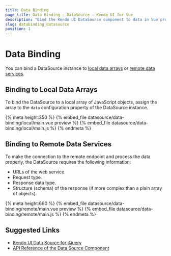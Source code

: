 ```yaml
---
title: Data Binding
page_title: Data Binding - DataSource - Kendo UI for Vue
description: "Bind the Kendo UI DataSource component to data in Vue projects."
slug: databinding_datasource
position: 1
---
```


# Data Binding

You can bind a DataSource instance to [local data arrays](#toc-binding-to-local-data-arrays) or [remote data services](#toc-remote-data-services).  

## Binding to Local Data Arrays

To bind the DataSource to a local array of JavaScript objects, assign the array to the `data` configuration property of the DataSource instance.

{% meta height:350 %}
{% embed_file datasource/data-binding/local/main.vue preview %}
{% embed_file datasource/data-binding/local/main.js %}
{% endmeta %}

## Binding to Remote Data Services

To make the connection to the remote endpoint and process the data properly, the DataSource requires the following information:

* URLs of the web service.
* Request type.
* Response data type.
* Structure (schema) of the response (if more complex than a plain array of objects).

{% meta height:660 %}
{% embed_file datasource/data-binding/remote/main.vue preview %}
{% embed_file datasource/data-binding/remote/main.js %}
{% endmeta %}

## Suggested Links

* [Kendo UI Data Source for jQuery](https://docs.telerik.com/kendo-ui/framework/datasource/overview)
* [API Reference of the Data Source Component](https://docs.telerik.com/kendo-ui/api/javascript/data/datasource)
